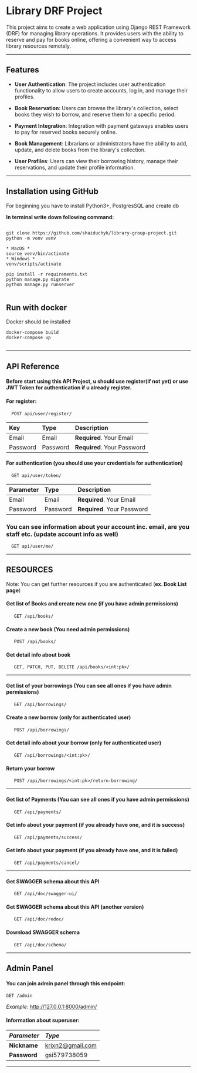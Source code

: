 # Library DRF Project

This project aims to create a web application using Django REST Framework (DRF) for managing library operations. It provides users with the ability to reserve and pay for books online, offering a convenient way to access library resources remotely.

---

## Features

- **User Authentication**: 
  The project includes user authentication functionality to allow users to create accounts, log in, and manage their profiles.

- **Book Reservation**: 
  Users can browse the library's collection, select books they wish to borrow, and reserve them for a specific period.

- **Payment Integration**: 
  Integration with payment gateways enables users to pay for reserved books securely online.

- **Book Management**: 
  Librarians or administrators have the ability to add, update, and delete books from the library's collection.

- **User Profiles**: 
  Users can view their borrowing history, manage their reservations, and update their profile information.

-------------------------------------------------------------------------------------

## Installation using GitHub
 
For beginning you have to install Python3+, PostgresSQL and create db
 
**In terminal write down following command:**

```shell

git clone https://github.com/shaiduchyk/library-group-project.git
python -m venv venv

* MacOS *
source venv/bin/activate
* Windows *
venv/scripts/activate

pip install -r requirements.txt
python manage.py migrate
python manage.py runserver
 
```
## Run with docker
 
Docker should be installed
```shell
docker-compose build
docker-compose up
 
```

-------------------------------------------------------------------------------------

## API Reference

#### Before start using this API Project, u should use register(if not yet) or use JWT Token for authentication if u already register.

#### For register:

```http
  POST api/user/register/
```

| Key | Type     | Description                |
| :-------- | :------- | :------------------------- |
| Email | Email | **Required**. Your Email |
| Password | Password | **Required**. Your Password |

#### For authentication (you should use your credentials for authentication)

```http
  GET api/user/token/
```

| Parameter | Type     | Description                       |
| :-------- | :------- | :-------------------------------- |
| Email    | Email | **Required**. Your Email |
| Password    | Password | **Required**. Your Password |

### You can see information about your account inc. email, are you staff etc. (update account info as well)


```http
  GET api/user/me/
```

------------------------------------------------------------------------------------

## RESOURCES

Note: You can get further resources if you are authenticated (**ex. Book List page**)
 
#### Get list of Books and create new one (if you have admin permissions)

```http
   GET /api/books/
```

#### Create a new book (You need admin permissions) 

```http
   POST /api/books/ 
```

#### Get detail info about book

```http
   GET, PATCH, PUT, DELETE /api/books/<int:pk>/
```
---------------------------------------------------------------------------------------
#### Get list of your borrowings (You can see all ones if you have admin permissions)

```http
   GET /api/borrowings/
```

#### Create a new borrow (only for authenticated user)

```http
   POST /api/borrowings/
```

#### Get detail info about your borrow (only for authenticated user)

```http
   GET /api/borrowings/<int:pk>/
```

#### Return your borrow 

```http
   POST /api/borrowings/<int:pk>/return-borrowing/
```
---------------------------------------------------------------------------------------

#### Get list of Payments (You can see all ones if you have admin permissions)

```http
   GET /api/payments/
```
#### Get info about your payment (if you already have one, and it is success)

```http
   GET /api/payments/success/
```

#### Get info about your payment (if you already have one, and it is failed)

```http
   GET /api/payments/cancel/
```
---------------------------------------------------------------------------------------

#### Get SWAGGER schema about this API

```http
   GET /api/doc/swagger-ui/
```

#### Get SWAGGER schema about this API (another version)

```http
   GET /api/doc/redoc/
```

#### Download SWAGGER schema

```http
   GET /api/doc/schema/
```

----------------------------------------------------------------------------------
## Admin Panel

#### You can join admin panel through this endpoint:

```http
GET /admin
```
*Example*: http://127.0.0.1:8000/admin/

#### Information about superuser:


| *Parameter* | *Type*           | 
| :-------- |:-----------------|
| **Nickname**   | krixn2@gmail.com |
| **Password**    | gsi579738059     |
----------------------------------------------------------------------------------
